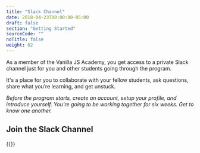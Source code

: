 ```yaml
---
title: "Slack Channel"
date: 2018-04-23T00:00:00-05:00
draft: false
section: "Getting Started"
sourceCode: ""
noTitle: false
weight: 02
---
```


As a member of the Vanilla JS Academy, you get access to a private Slack channel just for you and other students going through the program.

It's a place for you to collaborate with your fellow students, ask questions, share what you’re learning, and get unstuck.

*Before the program starts, create an account, setup your profile, and introduce yourself. You're going to be working together for six weeks. Get to know one another.*

## Join the Slack Channel

{{<slack academy="true" channels="GA874GSKV">}}